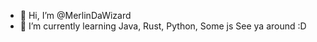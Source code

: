 - 👋 Hi, I’m @MerlinDaWizard
- 🌱 I’m currently learning Java, Rust, Python, Some js
See ya around :D

<!---
MerlinDaWizard/MerlinDaWizard is a ✨ special ✨ repository because its `README.md` (this file) appears on your GitHub profile.
You can click the Preview link to take a look at your changes.
--->
